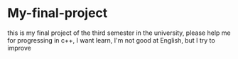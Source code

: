 # My-final-project
this is my final project of the third semester in the university, please help me for progressing in c++, I want learn, I'm not good at English, but I try to improve

 

